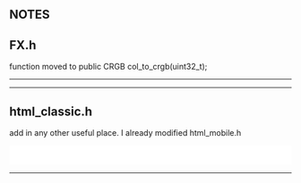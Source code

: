 NOTES
------

FX.h
------

function moved to public
CRGB 
      col_to_crgb(uint32_t);

------
------

html_classic.h 
------

add in any other useful place. I already modified html_mobile.h

<iframe id="lv" scrolling="no" src="/liveview" style=" border-style: none;  justify-content: center; width: 100%; height: 35px; "></iframe>
    
------
